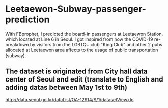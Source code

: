 # Leetaewon-Subway-passenger-prediction
With FBprophet, I predicted the board-in passengers at Leetaewon Station, which located at Line 6 in Seoul.
I got inspired from how the COVID-19 re-breakdown by visitors from the LGBTQ+ club "King Club" and other 2 pubs allocated at Leetaewon area
affects to the usage of public transportation (subway).

## The dataset is originated from City hall data center of Seoul and edit (translate to English and adding datas between May 1st to 9th)
http://data.seoul.go.kr/dataList/OA-12914/S/1/datasetView.do
